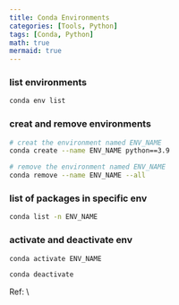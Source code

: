 ```yaml
---
title: Conda Environments
categories: [Tools, Python]
tags: [Conda, Python]
math: true
mermaid: true
---
```



### list environments
```bash
conda env list
```

### creat and remove environments
```bash
# creat the environment named ENV_NAME
conda create --name ENV_NAME python==3.9
```
```bash
# remove the environment named ENV_NAME
conda remove --name ENV_NAME --all
```
### list of packages in specific env
```bash
conda list -n ENV_NAME
```
### activate and deactivate env
```bash
conda activate ENV_NAME
```
```bash
conda deactivate
```



Ref: \
